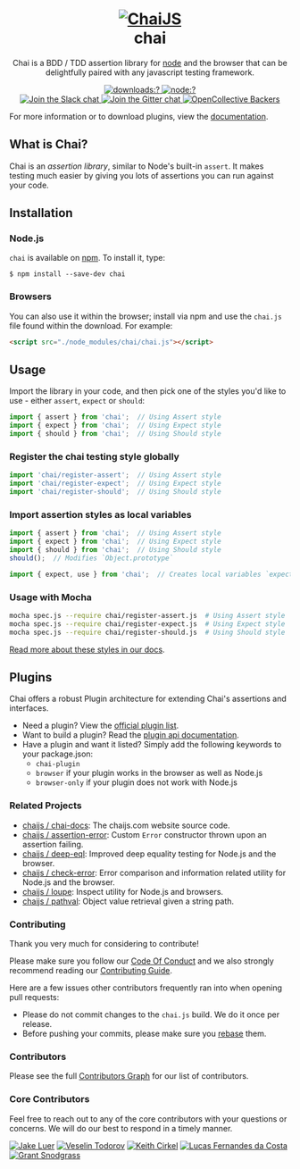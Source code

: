 <h1 align=center>
  <a href="http://chaijs.com" title="Chai Documentation">
    <img alt="ChaiJS" src="http://chaijs.com/img/chai-logo.png">
  </a>
  <br>
  chai
</h1>

<p align=center>
  Chai is a BDD / TDD assertion library for <a href="http://nodejs.org">node</a> and the browser that can be delightfully paired with any javascript testing framework.
</p>

<p align=center>
  <a href="https://www.npmjs.com/package/chai">
    <img
      alt="downloads:?"
      src="https://img.shields.io/npm/dm/chai.svg?style=flat-square"
    />
  </a>
  <a href="https://www.npmjs.com/package/chai">
    <img
      alt="node:?"
      src="https://img.shields.io/badge/node-%3E=4.0-blue.svg?style=flat-square"
    />
  </a>
  <br/>
  <a href="https://chai-slack.herokuapp.com/">
    <img
      alt="Join the Slack chat"
      src="https://img.shields.io/badge/slack-join%20chat-E2206F.svg?style=flat-square"
    />
  </a>
  <a href="https://gitter.im/chaijs/chai">
    <img
      alt="Join the Gitter chat"
      src="https://img.shields.io/badge/gitter-join%20chat-D0104D.svg?style=flat-square"
    />
  </a>
  <a href="https://opencollective.com/chaijs">
    <img
      alt="OpenCollective Backers"
      src="https://opencollective.com/chaijs/backers/badge.svg?style=flat-square"
    />
  </a>
</p>

For more information or to download plugins, view the [documentation](http://chaijs.com).

## What is Chai?

Chai is an _assertion library_, similar to Node's built-in `assert`. It makes testing much easier by giving you lots of assertions you can run against your code.

## Installation

### Node.js

`chai` is available on [npm](http://npmjs.org). To install it, type:

    $ npm install --save-dev chai

### Browsers

You can also use it within the browser; install via npm and use the `chai.js` file found within the download. For example:

```html
<script src="./node_modules/chai/chai.js"></script>
```

## Usage

Import the library in your code, and then pick one of the styles you'd like to use - either `assert`, `expect` or `should`:

```js
import { assert } from 'chai';  // Using Assert style
import { expect } from 'chai';  // Using Expect style
import { should } from 'chai';  // Using Should style
```

### Register the chai testing style globally

```js
import 'chai/register-assert';  // Using Assert style
import 'chai/register-expect';  // Using Expect style
import 'chai/register-should';  // Using Should style
```

### Import assertion styles as local variables

```js
import { assert } from 'chai';  // Using Assert style
import { expect } from 'chai';  // Using Expect style
import { should } from 'chai';  // Using Should style
should();  // Modifies `Object.prototype`

import { expect, use } from 'chai';  // Creates local variables `expect` and `use`; useful for plugin use
```

### Usage with Mocha

```bash
mocha spec.js --require chai/register-assert.js  # Using Assert style
mocha spec.js --require chai/register-expect.js  # Using Expect style
mocha spec.js --require chai/register-should.js  # Using Should style
```

[Read more about these styles in our docs](http://chaijs.com/guide/styles/).

## Plugins

Chai offers a robust Plugin architecture for extending Chai's assertions and interfaces.

- Need a plugin? View the [official plugin list](http://chaijs.com/plugins).
- Want to build a plugin? Read the [plugin api documentation](http://chaijs.com/guide/plugins/).
- Have a plugin and want it listed? Simply add the following keywords to your package.json:
  -  `chai-plugin`
  -  `browser` if your plugin works in the browser as well as Node.js
  -  `browser-only` if your plugin does not work with Node.js

### Related Projects

- [chaijs / chai-docs](https://github.com/chaijs/chai-docs): The chaijs.com website source code.
- [chaijs / assertion-error](https://github.com/chaijs/assertion-error): Custom `Error` constructor thrown upon an assertion failing.
- [chaijs / deep-eql](https://github.com/chaijs/deep-eql): Improved deep equality testing for Node.js and the browser.
- [chaijs / check-error](https://github.com/chaijs/check-error): Error comparison and information related utility for Node.js and the browser.
- [chaijs / loupe](https://github.com/chaijs/loupe): Inspect utility for Node.js and browsers.
- [chaijs / pathval](https://github.com/chaijs/pathval): Object value retrieval given a string path.

### Contributing

Thank you very much for considering to contribute!

Please make sure you follow our [Code Of Conduct](https://github.com/chaijs/chai/blob/master/CODE_OF_CONDUCT.md) and we also strongly recommend reading our [Contributing Guide](https://github.com/chaijs/chai/blob/master/CONTRIBUTING.md).

Here are a few issues other contributors frequently ran into when opening pull requests:

- Please do not commit changes to the `chai.js` build. We do it once per release.
- Before pushing your commits, please make sure you [rebase](https://github.com/chaijs/chai/blob/master/CONTRIBUTING.md#pull-requests) them.

### Contributors

Please see the full
[Contributors Graph](https://github.com/chaijs/chai/graphs/contributors) for our
list of contributors.

### Core Contributors

Feel free to reach out to any of the core contributors with your questions or
concerns. We will do our best to respond in a timely manner.

[![Jake Luer](https://avatars3.githubusercontent.com/u/58988?v=3&s=50)](https://github.com/logicalparadox)
[![Veselin Todorov](https://avatars3.githubusercontent.com/u/330048?v=3&s=50)](https://github.com/vesln)
[![Keith Cirkel](https://avatars3.githubusercontent.com/u/118266?v=3&s=50)](https://github.com/keithamus)
[![Lucas Fernandes da Costa](https://avatars3.githubusercontent.com/u/6868147?v=3&s=50)](https://github.com/lucasfcosta)
[![Grant Snodgrass](https://avatars3.githubusercontent.com/u/17260989?v=3&s=50)](https://github.com/meeber)
